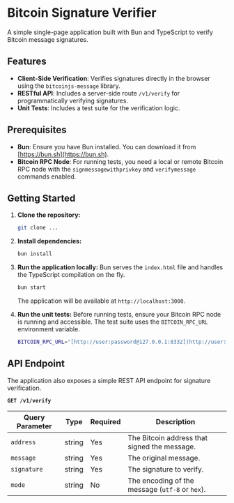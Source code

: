 # Bitcoin Signature Verifier

A simple single-page application built with Bun and TypeScript to verify Bitcoin message signatures.

## Features

- **Client-Side Verification**: Verifies signatures directly in the browser using the `bitcoinjs-message` library.
- **RESTful API**: Includes a server-side route `/v1/verify` for programmatically verifying signatures.
- **Unit Tests**: Includes a test suite for the verification logic.

## Prerequisites

- **Bun**: Ensure you have Bun installed. You can download it from [https://bun.sh](https://bun.sh).
- **Bitcoin RPC Node**: For running tests, you need a local or remote Bitcoin RPC node with the `signmessagewithprivkey` and `verifymessage` commands enabled.

## Getting Started

1. **Clone the repository:**

    ```bash
    git clone ...
    ```

2. **Install dependencies:**

    ```bash
    bun install
    ```

3. **Run the application locally:**
    Bun serves the `index.html` file and handles the TypeScript compilation on the fly.

    ```bash
    bun start
    ```

    The application will be available at `http://localhost:3000`.

4. **Run the unit tests:**
    Before running tests, ensure your Bitcoin RPC node is running and accessible. The test suite uses the `BITCOIN_RPC_URL` environment variable.

    ```bash
    BITCOIN_RPC_URL="[http://user:password@127.0.0.1:8332](http://user:password@127.0.0.1:8332)" bun test
    ```

## API Endpoint

The application also exposes a simple REST API endpoint for signature verification.

**`GET /v1/verify`**

| Query Parameter | Type   | Required | Description                                    |
| --------------- | ------ | -------- | ---------------------------------------------- |
| `address`       | string | Yes      | The Bitcoin address that signed the message.   |
| `message`       | string | Yes      | The original message.                          |
| `signature`     | string | Yes      | The signature to verify.                       |
| `mode`          | string | No       | The encoding of the message (`utf-8` or `hex`).|

